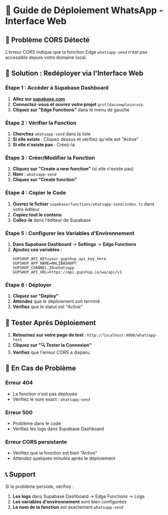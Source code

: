 # 🚀 Guide de Déploiement WhatsApp - Interface Web

## 🎯 **Problème CORS Détecté**

L'erreur CORS indique que la fonction Edge `whatsapp-send` n'est pas accessible depuis votre domaine local.

## 🔧 **Solution : Redéployer via l'Interface Web**

### **Étape 1 : Accéder à Supabase Dashboard**
1. **Allez sur [supabase.com](https://supabase.com)**
2. **Connectez-vous et ouvrez votre projet** `grutldacuowplosarucp`
3. **Cliquez sur "Edge Functions"** dans le menu de gauche

### **Étape 2 : Vérifier la Fonction**
1. **Cherchez** `whatsapp-send` dans la liste
2. **Si elle existe** : Cliquez dessus et vérifiez qu'elle est "Active"
3. **Si elle n'existe pas** : Créez-la

### **Étape 3 : Créer/Modifier la Fonction**
1. **Cliquez sur "Create a new function"** (si elle n'existe pas)
2. **Nom** : `whatsapp-send`
3. **Cliquez sur "Create function"**

### **Étape 4 : Copier le Code**
1. **Ouvrez le fichier** `supabase/functions/whatsapp-send/index.ts` dans votre éditeur
2. **Copiez tout le contenu**
3. **Collez-le** dans l'éditeur de Supabase

### **Étape 5 : Configurer les Variables d'Environnement**
1. **Dans Supabase Dashboard** → **Settings** → **Edge Functions**
2. **Ajoutez ces variables :**
   ```
   GUPSHUP_API_KEY=your_gupshup_api_key_here
   GUPSHUP_APP_NAME=MALIBASHOPY
   GUPSHUP_CHANNEL_ID=whatsapp
   GUPSHUP_API_URL=https://api.gupshup.io/wa/api/v1
   ```

### **Étape 6 : Déployer**
1. **Cliquez sur "Deploy"**
2. **Attendez** que le déploiement soit terminé
3. **Vérifiez** que le statut est "Active"

## 🧪 **Tester Après Déploiement**

1. **Retournez sur votre page de test** : `http://localhost:4000/whatsapp-test`
2. **Cliquez sur "🔍 Tester la Connexion"**
3. **Vérifiez** que l'erreur CORS a disparu

## 🚨 **En Cas de Problème**

### **Erreur 404**
- La fonction n'est pas déployée
- Vérifiez le nom exact : `whatsapp-send`

### **Erreur 500**
- Problème dans le code
- Vérifiez les logs dans Supabase Dashboard

### **Erreur CORS persistante**
- Vérifiez que la fonction est bien "Active"
- Attendez quelques minutes après le déploiement

## 📞 **Support**

Si le problème persiste, vérifiez :
1. **Les logs** dans Supabase Dashboard → Edge Functions → Logs
2. **Les variables d'environnement** sont bien configurées
3. **Le nom de la fonction** est exactement `whatsapp-send`
